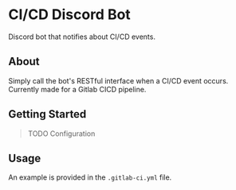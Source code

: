 # CI/CD Discord Bot
Discord bot that notifies about CI/CD events. 

## About

Simply call the bot's RESTful interface when a CI/CD event occurs. Currently made for a Gitlab CICD pipeline. 

## Getting Started

> TODO
> Configuration


## Usage

An example is provided in the `.gitlab-ci.yml` file. 



